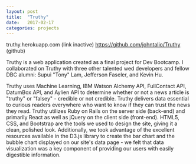 ```yaml
---
layout: post
title:  "Truthy"
date:   2017-02-17
categories: projects
---
```

truthy.herokuapp.com (link inactive)
https://github.com/johntalio/Truthy (github)

Truthy is a web application created as a final project for Dev Bootcamp. I collaborated on Truthy with three other talented wed developers and fellow DBC alumni: Supui "Tony" Lam, Jefferson Faseler, and Kevin Hu.

Truthy uses Machine Learning, IBM Watson Alchemy API, FullContact API, DatumBox API, and Aylien API to determine whether or not a news article is "truthy" or "falsey" - credible or not credible. Truthy delivers data essential to curious readers everywhere who want to know if they can trust the news they read. Truthy utilizes Ruby on Rails on the server side (back-end) and primarily React as well as jQuery on the client side (front-end). HTML5, CSS, and Bootstrap are the tools we used to design the site, giving it a clean, polished look. Additionally, we took advantage of the excellent resources available in the D3.js library to create the bar chart and the bubble chart displayed on our site's data page - we felt that data visualization was a key component of providing our users with easily digestible information.
